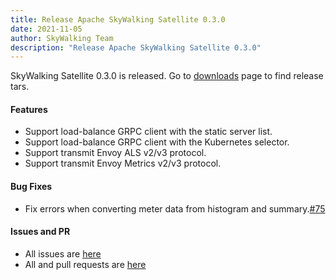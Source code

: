 ```yaml
---
title: Release Apache SkyWalking Satellite 0.3.0
date: 2021-11-05
author: SkyWalking Team
description: "Release Apache SkyWalking Satellite 0.3.0"
---
```


SkyWalking Satellite 0.3.0 is released. Go to [downloads](https://skywalking.apache.org/downloads) page to find release tars.

#### Features

- Support load-balance GRPC client with the static server list.
- Support load-balance GRPC client with the Kubernetes selector.
- Support transmit Envoy ALS v2/v3 protocol.
- Support transmit Envoy Metrics v2/v3 protocol.

#### Bug Fixes

- Fix errors when converting meter data from histogram and summary.[#75](https://github.com/apache/skywalking-satellite/pull/75)

#### Issues and PR

- All issues are [here](https://github.com/apache/skywalking/milestone/93?closed=1)
- All and pull requests are [here](https://github.com/apache/skywalking-satellite/pulls?q=is%3Apr+is%3Aclosed+milestone%3A0.3.0)
